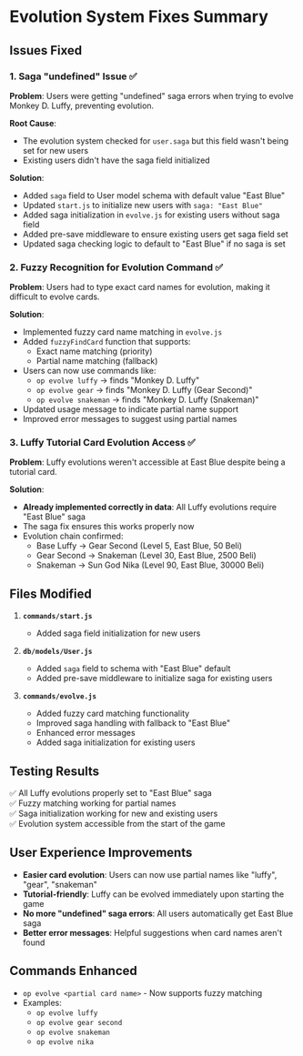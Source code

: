 # Evolution System Fixes Summary

## Issues Fixed

### 1. **Saga "undefined" Issue** ✅
**Problem**: Users were getting "undefined" saga errors when trying to evolve Monkey D. Luffy, preventing evolution.

**Root Cause**: 
- The evolution system checked for `user.saga` but this field wasn't being set for new users
- Existing users didn't have the saga field initialized

**Solution**:
- Added `saga` field to User model schema with default value "East Blue"
- Updated `start.js` to initialize new users with `saga: "East Blue"`
- Added saga initialization in `evolve.js` for existing users without saga field
- Added pre-save middleware to ensure existing users get saga field set
- Updated saga checking logic to default to "East Blue" if no saga is set

### 2. **Fuzzy Recognition for Evolution Command** ✅
**Problem**: Users had to type exact card names for evolution, making it difficult to evolve cards.

**Solution**:
- Implemented fuzzy card name matching in `evolve.js`
- Added `fuzzyFindCard` function that supports:
  - Exact name matching (priority)
  - Partial name matching (fallback)
- Users can now use commands like:
  - `op evolve luffy` → finds "Monkey D. Luffy"
  - `op evolve gear` → finds "Monkey D. Luffy (Gear Second)"
  - `op evolve snakeman` → finds "Monkey D. Luffy (Snakeman)"
- Updated usage message to indicate partial name support
- Improved error messages to suggest using partial names

### 3. **Luffy Tutorial Card Evolution Access** ✅
**Problem**: Luffy evolutions weren't accessible at East Blue despite being a tutorial card.

**Solution**: 
- **Already implemented correctly in data**: All Luffy evolutions require "East Blue" saga
- The saga fix ensures this works properly now
- Evolution chain confirmed:
  - Base Luffy → Gear Second (Level 5, East Blue, 50 Beli)
  - Gear Second → Snakeman (Level 30, East Blue, 2500 Beli)
  - Snakeman → Sun God Nika (Level 90, East Blue, 30000 Beli)

## Files Modified

1. **`commands/start.js`**
   - Added saga field initialization for new users

2. **`db/models/User.js`**
   - Added `saga` field to schema with "East Blue" default
   - Added pre-save middleware to initialize saga for existing users

3. **`commands/evolve.js`**
   - Added fuzzy card matching functionality
   - Improved saga handling with fallback to "East Blue"
   - Enhanced error messages
   - Added saga initialization for existing users

## Testing Results

✅ All Luffy evolutions properly set to "East Blue" saga  
✅ Fuzzy matching working for partial names  
✅ Saga initialization working for new and existing users  
✅ Evolution system accessible from the start of the game  

## User Experience Improvements

- **Easier card evolution**: Users can now use partial names like "luffy", "gear", "snakeman"
- **Tutorial-friendly**: Luffy can be evolved immediately upon starting the game
- **No more "undefined" saga errors**: All users automatically get East Blue saga
- **Better error messages**: Helpful suggestions when card names aren't found

## Commands Enhanced

- `op evolve <partial card name>` - Now supports fuzzy matching
- Examples:
  - `op evolve luffy` 
  - `op evolve gear second`
  - `op evolve snakeman`
  - `op evolve nika`
